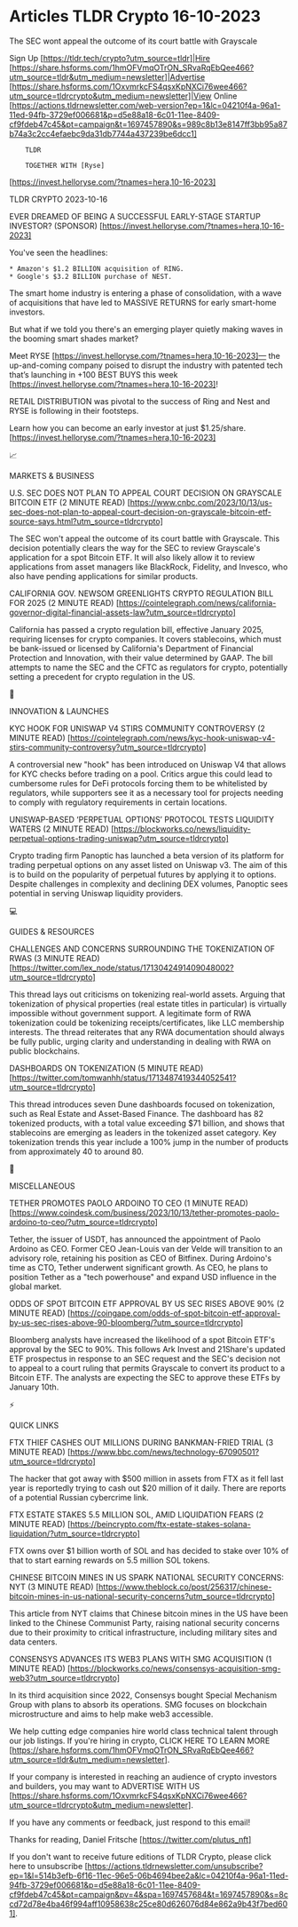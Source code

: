 # Articles TLDR Crypto 16-10-2023

The SEC wont appeal the outcome of its court battle with Grayscale  

Sign Up [https://tldr.tech/crypto?utm_source=tldr]|Hire
[https://share.hsforms.com/1hmOFVmqOTrON_SRvaRqEbQee466?utm_source=tldr&utm_medium=newsletter]|Advertise
[https://share.hsforms.com/1OxvmrkcFS4qsxKpNXCi76wee466?utm_source=tldrcrypto&utm_medium=newsletter]|View
Online
[https://actions.tldrnewsletter.com/web-version?ep=1&lc=04210f4a-96a1-11ed-94fb-3729ef006681&p=d5e88a18-6c01-11ee-8409-cf9fdeb47c45&pt=campaign&t=1697457890&s=989c8b13e8147ff3bb95a87b74a3c2cc4efaebc9da31db7744a437239be6dcc1]


		TLDR

		TOGETHER WITH [Ryse]
[https://invest.helloryse.com/?tnames=hera,10-16-2023]

TLDR CRYPTO 2023-10-16

 EVER DREAMED OF BEING A SUCCESSFUL EARLY-STAGE STARTUP INVESTOR?
(SPONSOR) [https://invest.helloryse.com/?tnames=hera,10-16-2023] 

 You've seen the headlines: 

	* Amazon's $1.2 BILLION acquisition of RING.
	* Google's $3.2 BILLION purchase of NEST.

The smart home industry is entering a phase of consolidation, with a
wave of acquisitions that have led to MASSIVE RETURNS for early
smart-home investors.

But what if we told you there's an emerging player quietly making
waves in the booming smart shades market?

Meet RYSE [https://invest.helloryse.com/?tnames=hera,10-16-2023]—
the up-and-coming company poised to disrupt the industry with patented
tech that’s launching in +100 BEST BUYS this week
[https://invest.helloryse.com/?tnames=hera,10-16-2023]!

RETAIL DISTRIBUTION was pivotal to the success of Ring and Nest and
RYSE is following in their footsteps.

Learn how you can become an early investor at just $1.25/share.
[https://invest.helloryse.com/?tnames=hera,10-16-2023]

📈 

MARKETS & BUSINESS

 U.S. SEC DOES NOT PLAN TO APPEAL COURT DECISION ON GRAYSCALE BITCOIN
ETF (2 MINUTE READ)
[https://www.cnbc.com/2023/10/13/us-sec-does-not-plan-to-appeal-court-decision-on-grayscale-bitcoin-etf-source-says.html?utm_source=tldrcrypto]


 The SEC won't appeal the outcome of its court battle with Grayscale.
This decision potentially clears the way for the SEC to review
Grayscale's application for a spot Bitcoin ETF. It will also likely
allow it to review applications from asset managers like BlackRock,
Fidelity, and Invesco, who also have pending applications for similar
products. 

 CALIFORNIA GOV. NEWSOM GREENLIGHTS CRYPTO REGULATION BILL FOR 2025 (2
MINUTE READ)
[https://cointelegraph.com/news/california-governor-digital-financial-assets-law?utm_source=tldrcrypto]


 California has passed a crypto regulation bill, effective January
2025, requiring licenses for crypto companies. It covers stablecoins,
which must be bank-issued or licensed by California's Department of
Financial Protection and Innovation, with their value determined by
GAAP. The bill attempts to name the SEC and the CFTC as regulators for
crypto, potentially setting a precedent for crypto regulation in the
US. 

🚀 

INNOVATION & LAUNCHES

 KYC HOOK FOR UNISWAP V4 STIRS COMMUNITY CONTROVERSY (2 MINUTE READ)
[https://cointelegraph.com/news/kyc-hook-uniswap-v4-stirs-community-controversy?utm_source=tldrcrypto]


 A controversial new "hook" has been introduced on Uniswap V4 that
allows for KYC checks before trading on a pool. Critics argue this
could lead to cumbersome rules for DeFi protocols forcing them to be
whitelisted by regulators, while supporters see it as a necessary tool
for projects needing to comply with regulatory requirements in certain
locations. 

 UNISWAP-BASED ‘PERPETUAL OPTIONS’ PROTOCOL TESTS LIQUIDITY WATERS
(2 MINUTE READ)
[https://blockworks.co/news/liquidity-perpetual-options-trading-uniswap?utm_source=tldrcrypto]


 Crypto trading firm Panoptic has launched a beta version of its
platform for trading perpetual options on any asset listed on Uniswap
v3. The aim of this is to build on the popularity of perpetual futures
by applying it to options. Despite challenges in complexity and
declining DEX volumes, Panoptic sees potential in serving Uniswap
liquidity providers. 

💻 

GUIDES & RESOURCES

 CHALLENGES AND CONCERNS SURROUNDING THE TOKENIZATION OF RWAS (3
MINUTE READ)
[https://twitter.com/lex_node/status/1713042491409048002?utm_source=tldrcrypto]


 This thread lays out criticisms on tokenizing real-world assets.
Arguing that tokenization of physical properties (real estate titles
in particular) is virtually impossible without government support. A
legitimate form of RWA tokenization could be tokenizing
receipts/certificates, like LLC membership interests. The thread
reiterates that any RWA documentation should always be fully public,
urging clarity and understanding in dealing with RWA on public
blockchains. 

 DASHBOARDS ON TOKENIZATION (5 MINUTE READ)
[https://twitter.com/tomwanhh/status/1713487419344052541?utm_source=tldrcrypto]


 This thread introduces seven Dune dashboards focused on tokenization,
such as Real Estate and Asset-Based Finance. The dashboard has 82
tokenized products, with a total value exceeding $71 billion, and
shows that stablecoins are emerging as leaders in the tokenized asset
category. Key tokenization trends this year include a 100% jump in the
number of products from approximately 40 to around 80. 

🦄 

MISCELLANEOUS

 TETHER PROMOTES PAOLO ARDOINO TO CEO (1 MINUTE READ)
[https://www.coindesk.com/business/2023/10/13/tether-promotes-paolo-ardoino-to-ceo/?utm_source=tldrcrypto]


 Tether, the issuer of USDT, has announced the appointment of Paolo
Ardoino as CEO. Former CEO Jean-Louis van der Velde will transition to
an advisory role, retaining his position as CEO of Bitfinex. During
Ardoino's time as CTO, Tether underwent significant growth. As CEO, he
plans to position Tether as a "tech powerhouse" and expand USD
influence in the global market. 

 ODDS OF SPOT BITCOIN ETF APPROVAL BY US SEC RISES ABOVE 90% (2 MINUTE
READ)
[https://coingape.com/odds-of-spot-bitcoin-etf-approval-by-us-sec-rises-above-90-bloomberg/?utm_source=tldrcrypto]


 Bloomberg analysts have increased the likelihood of a spot Bitcoin
ETF's approval by the SEC to 90%. This follows Ark Invest and
21Share's updated ETF prospectus in response to an SEC request and the
SEC's decision not to appeal to a court ruling that permits Grayscale
to convert its product to a Bitcoin ETF. The analysts are expecting
the SEC to approve these ETFs by January 10th. 

⚡ 

QUICK LINKS

 FTX THIEF CASHES OUT MILLIONS DURING BANKMAN-FRIED TRIAL (3 MINUTE
READ)
[https://www.bbc.com/news/technology-67090501?utm_source=tldrcrypto] 

 The hacker that got away with $500 million in assets from FTX as it
fell last year is reportedly trying to cash out $20 million of it
daily. There are reports of a potential Russian cybercrime link. 

 FTX ESTATE STAKES 5.5 MILLION SOL, AMID LIQUIDATION FEARS (2 MINUTE
READ)
[https://beincrypto.com/ftx-estate-stakes-solana-liquidation/?utm_source=tldrcrypto]


 FTX owns over $1 billion worth of SOL and has decided to stake over
10% of that to start earning rewards on 5.5 million SOL tokens. 

 CHINESE BITCOIN MINES IN US SPARK NATIONAL SECURITY CONCERNS: NYT (3
MINUTE READ)
[https://www.theblock.co/post/256317/chinese-bitcoin-mines-in-us-national-security-concerns?utm_source=tldrcrypto]


 This article from NYT claims that Chinese bitcoin mines in the US
have been linked to the Chinese Communist Party, raising national
security concerns due to their proximity to critical infrastructure,
including military sites and data centers. 

 CONSENSYS ADVANCES ITS WEB3 PLANS WITH SMG ACQUISITION (1 MINUTE
READ)
[https://blockworks.co/news/consensys-acquisition-smg-web3?utm_source=tldrcrypto]


 In its third acquisition since 2022, Consensys bought Special
Mechanism Group with plans to absorb its operations. SMG focuses on
blockchain microstructure and aims to help make web3 accessible. 

 We help cutting edge companies hire world class technical talent
through our job listings. If you're hiring in crypto, CLICK HERE TO
LEARN MORE
[https://share.hsforms.com/1hmOFVmqOTrON_SRvaRqEbQee466?utm_source=tldr&utm_medium=newsletter].


If your company is interested in reaching an audience of crypto
investors and builders, you may want to ADVERTISE WITH US
[https://share.hsforms.com/1OxvmrkcFS4qsxKpNXCi76wee466?utm_source=tldrcrypto&utm_medium=newsletter].


If you have any comments or feedback, just respond to this email! 

Thanks for reading, 
Daniel Fritsche [https://twitter.com/plutus_nft] 

If you don't want to receive future editions of TLDR Crypto,
please click here to unsubscribe
[https://actions.tldrnewsletter.com/unsubscribe?ep=1&l=514b3efb-6f16-11ec-96e5-06b4694bee2a&lc=04210f4a-96a1-11ed-94fb-3729ef006681&p=d5e88a18-6c01-11ee-8409-cf9fdeb47c45&pt=campaign&pv=4&spa=1697457684&t=1697457890&s=8ccd72d78e4ba46f994aff10958638c25ce80d626076d84e862a9b43f7bed601].